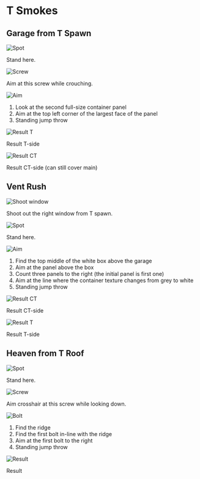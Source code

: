 # T Smokes

## Garage from T Spawn

![Spot](./img/t/garage/spot.jpg)

Stand here.

![Screw](./img/t/garage/screw.jpg)

Aim at this screw while crouching.

![Aim](./img/t/garage/aim.jpg)

1. Look at the second full-size container panel
2. Aim at the top left corner of the largest face of the panel
3. Standing jump throw

![Result T](./img/t/garage/result_t.jpg)

Result T-side

![Result CT](./img/t/garage/result_ct.jpg)

Result CT-side (can still cover main)

## Vent Rush

![Shoot window](./img/t/vent-rush/window.jpg)

Shoot out the right window from T spawn.

![Spot](./img/t/vent-rush/spot.jpg)

Stand here.

![Aim](./img/t/vent-rush/aim.jpg)

1. Find the top middle of the white box above the garage
2. Aim at the panel above the box
3. Count three panels to the right (the initial panel is first one)
4. Aim at the line where the container texture changes from grey to white
5. Standing jump throw

![Result CT](./img/t/vent-rush/result_ct.jpg)

Result CT-side

![Result T](./img/t/vent-rush/result_t.jpg)

Result T-side

## Heaven from T Roof

![Spot](./img/t/heaven/spot.jpg)

Stand here.

![Screw](./img/t/heaven/screw.jpg)

Aim crosshair at this screw while looking down.

![Bolt](./img/t/heaven/aim.jpg)

1. Find the ridge
2. Find the first bolt in-line with the ridge
3. Aim at the first bolt to the right
4. Standing jump throw

![Result](./img/t/heaven/result.jpg)

Result
